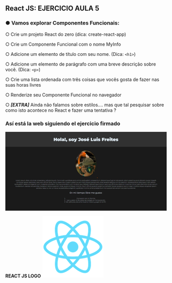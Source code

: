 ## React JS: EJERCICIO AULA 5

### ● Vamos explorar Componentes Funcionais:

○ Crie um projeto React do zero (dica: create-react-app)

○ Crie um Componente Funcional com o nome MyInfo

○ Adicione um elemento de título com seu nome. (Dica: `<h1>`)

○ Adicione um elemento de parágrafo com uma breve descrição sobre você. (Dica: `<p>`)

○ Crie uma lista ordenada com três coisas que vocês gosta de fazer nas suas horas livres

○ Renderize seu Componente Funcional no navegador

○ **_[EXTRA]_** Ainda não falamos sobre estilos.... mas que tal pesquisar sobre como isto acontece no React e fazer uma tentativa ?

### Así está la web siguiendo el ejercicio firmado

![enter image description here](https://github.com/JLbr2022/react-ejercicio-aula-05/blob/master/src/components/images/imageWeb.jpg?raw=true)

**REACT JS LOGO**
![enter image description here](https://github.com/JLbr2022/react-ejercicio-aula-05/blob/master/src/components/images/logo192.png?raw=true)
